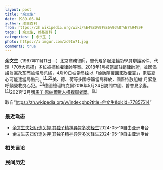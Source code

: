 ```yaml
---
layout: post
title: "余文生"
date: 1989-06-04
author: 维基百科
from: https://zh.wikipedia.org/wiki/%E4%BD%99%E6%96%87%E7%94%9F
tags: [ 余文生, 维基百科 ]
categories: [ 余文生 ]
photo: https://i.imgur.com/zc9Io71.jpg
comments: true
---
```

<div class="mw-content-ltr mw-parser-output" lang="zh" dir="ltr">
<p><b>余文生</b>（1967年11月11日<span class="useeditintro" title="Template:BLP editintro">—</span>）北京商務律師，曾代理多起<a href="/wiki/%E6%B3%95%E8%BC%AA%E5%8A%9F" class="mw-redirect" title="法輪功">法輪功</a>學員辯護案件、代理「709大抓捕」多位被捕維權律師等案。2018年1月被當局註銷律師證，並因倡議修憲改革而被當局抓捕，4月19日被當局控以「煽動顛覆國家政權罪」，家屬憂心可能遭當局酷刑。<sup id="cite_ref-EPO0420_1-0" class="reference"><a href="#cite_note-EPO0420-1">[1]</a></sup><sup id="cite_ref-bbc17_2-0" class="reference"><a href="#cite_note-bbc17-2">[2]</a></sup>美、德、荷等多國呼籲當局釋放，國際特赦組織1月緊急呼籲營救良心犯。<sup id="cite_ref-amnesty_3-0" class="reference"><a href="#cite_note-amnesty-3">[3]</a></sup>德國總理梅克爾2018年5月24日訪問中國，曾會見余妻。<sup id="cite_ref-4" class="reference"><a href="#cite_note-4">[4]</a></sup>2021年2月獲<a href="/wiki/%E9%A9%AC%E4%B8%81%C2%B7%E6%81%A9%E7%BA%B3%E5%B0%94%E6%96%AF%E4%BA%BA%E6%9D%83%E6%8D%8D%E5%8D%AB%E8%80%85%E5%A5%96" title="马丁·恩纳尔斯人权捍卫者奖">馬丁·恩納爾斯人權捍衛者獎</a>。<sup id="cite_ref-5" class="reference"><a href="#cite_note-5">[5]</a></sup>
</p>
<meta property="mw:PageProp/toc">
</div><!--esi <esi:include src="/esitest-fa8a495983347898/content" /> --><noscript><img src="https://login.wikimedia.org/wiki/Special:CentralAutoLogin/start?type=1x1" alt="" width="1" height="1" style="border: none; position: absolute;"></noscript>
<div class="printfooter" data-nosnippet="">取自“<a dir="ltr" href="https://zh.wikipedia.org/w/index.php?title=余文生&amp;oldid=77857514">https://zh.wikipedia.org/w/index.php?title=余文生&amp;oldid=77857514</a>”</div><div id="recent-news"><h3>最近动态</h3><ul><li><a href="https://nodebe4.github.io/waimei/2024-05-10/%E4%BD%99%E6%96%87%E7%94%9F%E5%A4%AB%E5%A6%87%E4%BB%8D%E9%81%AD%E5%85%B3%E6%8A%BC-%E5%85%B6%E7%8B%AC%E5%AD%90%E7%B2%BE%E7%A5%9E%E5%BC%82%E5%B8%B8%E5%A4%9A%E6%AC%A1%E8%BD%BB%E7%94%9F" title="余文生夫妇仍遭关押 其独子精神异常多次轻生—— 余文生、许艳的儿子余镇洋。 X平台：@xuyan709 中国知名人权律师余文生及妻子许艳被关押已经超过一年。据多名知情人士透露，他们正在精神科治疗...">余文生夫妇仍遭关押 其独子精神异常多次轻生</a><time>2024-05-10</time><a class="tag">自由亚洲电台</a></li>
<li><a href="https://nodebe4.github.io/waimei/2024-05-10/%E4%BD%99%E6%96%87%E7%94%9F%E5%A4%AB%E5%A6%87%E4%BB%8D%E9%81%AD%E5%85%B3%E6%8A%BC-%E5%85%B6%E7%8B%AC%E5%AD%90%E7%B2%BE%E7%A5%9E%E5%BC%82%E5%B8%B8%E5%A4%9A%E6%AC%A1%E8%BD%BB%E7%94%9F" title="余文生夫妇仍遭关押 其独子精神异常多次轻生—— 余文生、许艳的儿子余镇洋。 X平台：@xuyan709 中国知名人权律师余文生及妻子许艳被关押已经超过一年。据多名知情人士透露，他们正在精神科治疗...">余文生夫妇仍遭关押 其独子精神异常多次轻生</a><time>2024-05-10</time><a class="tag">自由亚洲电台</a></li>
</ul></div><div id="open-opinion"><h3>相关言论</h3><ul></ul></div><div id="mjls-record"><h3>民间历史</h3><ul></ul></div>